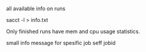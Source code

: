 
all available info on runs

sacct -l > info.txt

Only finished runs have mem and cpu usage statistics.


small info message for spesific job
seff jobid






